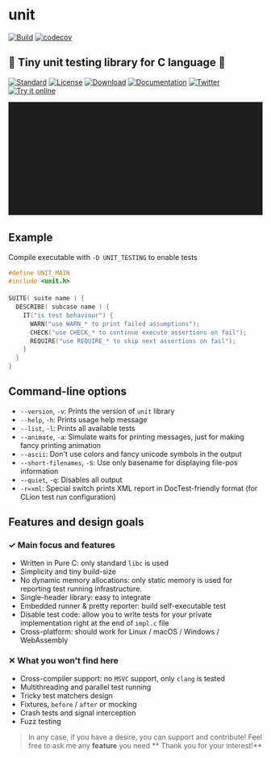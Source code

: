 # unit

[![Build](https://github.com/eliasku/unit/actions/workflows/build.yml/badge.svg)](https://github.com/eliasku/unit/actions/workflows/build.yml)
[![codecov](https://codecov.io/gh/eliasku/unit/branch/master/graph/badge.svg?token=NFTrtCHQ2r)](https://codecov.io/gh/eliasku/unit)

## 🥼 Tiny unit testing library for C language 🥼

[![Standard](https://img.shields.io/badge/C-11/14/17-pink.svg)](https://en.wikipedia.org/wiki/C_(programming_language))
[![License](https://img.shields.io/badge/License-MIT-blue.svg)](https://opensource.org/licenses/MIT)
[![Download](https://img.shields.io/badge/Download%20%20-unit.h-lightgreen.svg)](https://raw.githubusercontent.com/eliasku/unit/master/include/unit.h)
[![Documentation](https://img.shields.io/badge/docs-latest-white)](http://unit.rtfd.io/)
[![Twitter](https://img.shields.io/twitter/follow/eliaskuvoice.svg?style=flat&label=Follow&logoColor=white&color=1da1f2&logo=twitter)](https://twitter.com/eliaskuvoice)
[![Try it online](https://img.shields.io/badge/Try%20it-online-orange.svg)](https://godbolt.org/z/17vjqsnca)

![output](docs/output.gif)

## Example

Compile executable with `-D UNIT_TESTING` to enable tests

```c
#define UNIT_MAIN
#include <unit.h>

SUITE( suite name ) {
  DESCRIBE( subcase name ) {
    IT("is test behaviour") {
      WARN("use WARN_* to print failed assumptions");
      CHECK("use CHECK_* to continue execute assertions on fail");
      REQUIRE("use REQUIRE_* to skip next assertions on fail");
    }
  }
}

```

## Command-line options

- `--version`, `-v`: Prints the version of `unit` library
- `--help`, `-h`: Prints usage help message
- `--list`, `-l`: Prints all available tests
- `--animate`, `-a`: Simulate waits for printing messages, just for making fancy printing animation
- `--ascii`: Don't use colors and fancy unicode symbols in the output
- `--short-filenames`, `-S`: Use only basename for displaying file-pos information
- `--quiet`, `-q`: Disables all output
- `-r=xml`: Special switch prints XML report in DocTest-friendly format (for CLion test run configuration)

## Features and design goals

### ✓ Main focus and features

- Written in Pure C: only standard `libc` is used
- Simplicity and tiny build-size
- No dynamic memory allocations: only static memory is used for reporting test running infrastructure.
- Single-header library: easy to integrate
- Embedded runner & pretty reporter: build self-executable test
- Disable test code: allow you to write tests for your private implementation right at the end of `impl.c` file
- Cross-platform: should work for Linux / macOS / Windows / WebAssembly

### ✕ What you won't find here

- Cross-compiler support: no `MSVC` support, only `clang` is tested
- Multithreading and parallel test running
- Tricky test matchers design
- Fixtures, `before` / `after` or mocking
- Crash tests and signal interception
- Fuzz testing

> In any case, if you have a desire, you can support and contribute! Feel free to ask me any **feature** you need **
> Thank you for your interest!** 
